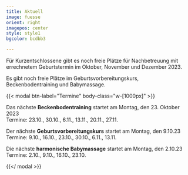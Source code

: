 ```yaml
---
title: Aktuell
image: fuesse
orient: right
imagepos: center
style: style1
bgcolor: bcdbb3

---
```

Für Kurzentschlossene gibt es noch freie Plätze für Nachbetreuung mit errechnetem Geburtstermin im Oktober, November und Dezember 2023.

Es gibt noch freie Plätze im Geburtsvorbereitungskurs, Beckenbodentraining und Babymassage.

{{< modal btn-label="Termine" body-class="w-[1000px]" >}}

Das nächste **Beckenbodentraining** startet am Montag, den 23. Oktober 2023  
Termine: 23.10., 30.10., 6.11., 13.11., 20.11., 27.11.

Der nächste **Geburtsvorbereitungskurs** startet am Montag, den 9.10.23  
Termine: 9.10., 16.10., 23.10., 30.10., 6.11., 13.11.

 Die nächste **harmonische Babymassage** startet am Montag, den 2.10.23  
Termine: 2.10., 9.10., 16.10., 23.10.

{{</ modal >}}